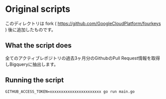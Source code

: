 # Original scripts

このディレクトリは fork ( https://github.com/GoogleCloudPlatform/fourkeys ) 後に追加したものです。

## What the script does

全てのアクティブレポジトリの過去3ヶ月分のGithubのPull Request情報を取得しBigqueryに抽出します。

## Running the script

```shell
GITHUB_ACCESS_TOKEN=xxxxxxxxxxxxxxxxxxxxxxx go run main.go
```